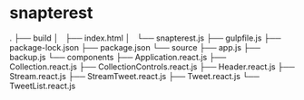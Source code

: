 # snapterest

.
├── build
│   ├── index.html
│   └── snapterest.js
├── gulpfile.js
├── package-lock.json
├── package.json
└── source
    ├── app.js
    ├── backup.js
    └── components
        ├── Application.react.js
        ├── Collection.react.js
        ├── CollectionControls.react.js
        ├── Header.react.js
        ├── Stream.react.js
        ├── StreamTweet.react.js
        ├── Tweet.react.js
        └── TweetList.react.js
